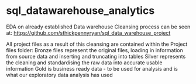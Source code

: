 # sql_datawarehouse_analytics

EDA on already established Data warehouse 
Cleansing process can be seen at: https://github.com/sthickpennyryan/sql_data_warehouse_project

All project files as a result of this cleansing are contained within the Project files folder:
      Bronze files represent the original files, loading in information from source data and inserting and truncating into tables
      Silver represents the cleaning and standardising the raw data into accurate usable information
      Gold is business ready data - to be used for analysis and is what our exploratory data analysis has used


